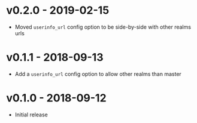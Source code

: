 # v0.2.0 - 2019-02-15

- Moved `userinfo_url` config option to be side-by-side with other realms urls

# v0.1.1 - 2018-09-13

- Add a `userinfo_url` config option to allow other realms than master

# v0.1.0 - 2018-09-12

- Initial release

